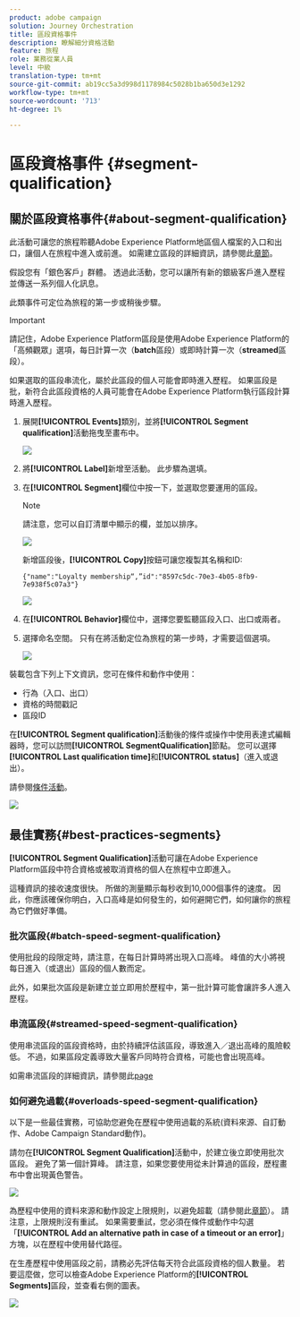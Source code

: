 ```yaml
---
product: adobe campaign
solution: Journey Orchestration
title: 區段資格事件
description: 瞭解細分資格活動
feature: 旅程
role: 業務從業人員
level: 中級
translation-type: tm+mt
source-git-commit: ab19cc5a3d998d1178984c5028b1ba650d3e1292
workflow-type: tm+mt
source-wordcount: '713'
ht-degree: 1%

---
```



# 區段資格事件 {#segment-qualification}

## 關於區段資格事件{#about-segment-qualification}

此活動可讓您的旅程聆聽Adobe Experience Platform地區個人檔案的入口和出口，讓個人在旅程中進入或前進。 如需建立區段的詳細資訊，請參閱此[章節](../segment/about-segments.md)。

假設您有「銀色客戶」群體。 透過此活動，您可以讓所有新的銀級客戶進入歷程並傳送一系列個人化訊息。

此類事件可定位為旅程的第一步或稍後步驟。

>[!IMPORTANT]
>
>請記住，Adobe Experience Platform區段是使用Adobe Experience Platform的「高頻觀眾」選項，每日計算一次（**batch**&#x200B;區段）或即時計算一次（**streamed**&#x200B;區段）。
>
>如果選取的區段串流化，屬於此區段的個人可能會即時進入歷程。 如果區段是批，新符合此區段資格的人員可能會在Adobe Experience Platform執行區段計算時進入歷程。


1. 展開&#x200B;**[!UICONTROL Events]**&#x200B;類別，並將&#x200B;**[!UICONTROL Segment qualification]**&#x200B;活動拖曳至畫布中。

   ![](../assets/segment5.png)

1. 將&#x200B;**[!UICONTROL Label]**&#x200B;新增至活動。 此步驟為選填。

1. 在&#x200B;**[!UICONTROL Segment]**&#x200B;欄位中按一下，並選取您要運用的區段。

   >[!NOTE]
   >
   >請注意，您可以自訂清單中顯示的欄，並加以排序。

   ![](../assets/segment6.png)

   新增區段後，**[!UICONTROL Copy]**&#x200B;按鈕可讓您複製其名稱和ID:

   `{"name":"Loyalty membership“,”id":"8597c5dc-70e3-4b05-8fb9-7e938f5c07a3"}`

   ![](../assets/segment-copy.png)

1. 在&#x200B;**[!UICONTROL Behavior]**&#x200B;欄位中，選擇您要監聽區段入口、出口或兩者。

1. 選擇命名空間。 只有在將活動定位為旅程的第一步時，才需要這個選項。

   ![](../assets/segment7.png)

裝載包含下列上下文資訊，您可在條件和動作中使用：

* 行為（入口、出口）
* 資格的時間戳記
* 區段ID

在&#x200B;**[!UICONTROL Segment qualification]**&#x200B;活動後的條件或操作中使用表達式編輯器時，您可以訪問&#x200B;**[!UICONTROL SegmentQualification]**&#x200B;節點。 您可以選擇&#x200B;**[!UICONTROL Last qualification time]**&#x200B;和&#x200B;**[!UICONTROL status]**（進入或退出）。

請參閱[條件活動](../building-journeys/condition-activity.md#about_condition)。

![](../assets/segment8.png)

## 最佳實務{#best-practices-segments}

**[!UICONTROL Segment Qualification]**&#x200B;活動可讓在Adobe Experience Platform區段中符合資格或被取消資格的個人在旅程中立即進入。

這種資訊的接收速度很快。 所做的測量顯示每秒收到10,000個事件的速度。 因此，你應該確保你明白，入口高峰是如何發生的，如何避開它們，如何讓你的旅程為它們做好準備。

### 批次區段{#batch-speed-segment-qualification}

使用批段的段限定時，請注意，在每日計算時將出現入口高峰。 峰值的大小將視每日進入（或退出）區段的個人數而定。

此外，如果批次區段是新建立並立即用於歷程中，第一批計算可能會讓許多人進入歷程。

### 串流區段{#streamed-speed-segment-qualification}

使用串流區段的區段資格時，由於持續評估該區段，導致進入／退出高峰的風險較低。 不過，如果區段定義導致大量客戶同時符合資格，可能也會出現高峰。

如需串流區段的詳細資訊，請參閱此[page](https://experienceleague.adobe.com/docs/experience-platform/segmentation/api/streaming-segmentation.html#api)

### 如何避免過載{#overloads-speed-segment-qualification}

以下是一些最佳實務，可協助您避免在歷程中使用過載的系統(資料來源、自訂動作、Adobe Campaign Standard動作)。

請勿在&#x200B;**[!UICONTROL Segment Qualification]**&#x200B;活動中，於建立後立即使用批次區段。 避免了第一個計算峰。 請注意，如果您要使用從未計算過的區段，歷程畫布中會出現黃色警告。

![](../assets/segment-error.png)

為歷程中使用的資料來源和動作設定上限規則，以避免超載（請參閱此[章節](../api/capping.md)）。 請注意，上限規則沒有重試。 如果需要重試，您必須在條件或動作中勾選「**[!UICONTROL Add an alternative path in case of a timeout or an error]**」方塊，以在歷程中使用替代路徑。

在生產歷程中使用區段之前，請務必先評估每天符合此區段資格的個人數量。 若要這麼做，您可以檢查Adobe Experience Platform的&#x200B;**[!UICONTROL Segments]**&#x200B;區段，並查看右側的圖表。

![](../assets/segment-overload.png)
